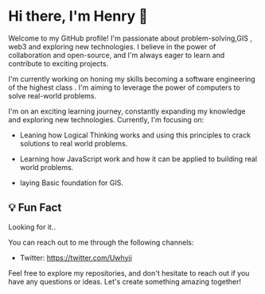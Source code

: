 # Hi there, I'm Henry 👋

Welcome to my GitHub profile! I'm passionate about problem-solving,GIS , web3 and exploring new technologies. I believe in the power of collaboration and open-source, and I'm always eager to learn and contribute to exciting projects.

I'm currently working on honing my skills becoming a software engineering of the highest class . I'm aiming to leverage the power of computers to solve real-world problems.


I'm on an exciting learning journey, constantly expanding my knowledge and exploring new technologies. Currently, I'm focusing on:

- Leaning how Logical Thinking works and using this principles to crack solutions to real world problems.

- Learning how JavaScript work and how it can be applied to building real world problems.

- laying Basic foundation for GIS.

## 💡 Fun Fact

Looking for it..

You can reach out to me through the following channels:

- Twitter: https://twitter.com/Uwhyii

Feel free to explore my repositories, and don't hesitate to reach out if you have any questions or ideas. Let's create something amazing together!
